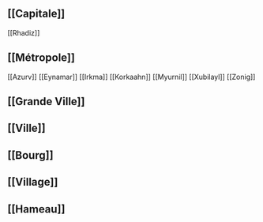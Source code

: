 >

## [[Capitale]]
[[Rhadiz]]

## [[Métropole]]
[[Azurv]]
[[Eynamar]]
[[Irkma]]
[[Korkaahn]]
[[Myurnil]]
[[Xubilayl]]
[[Zonig]]

## [[Grande Ville]]

## [[Ville]]

## [[Bourg]]

## [[Village]]

## [[Hameau]]
